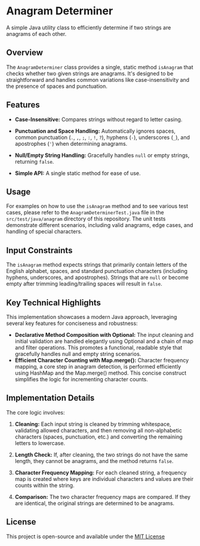 # Anagram Determiner

A simple Java utility class to efficiently determine if two strings are anagrams of each other.

## Overview

The `AnagramDeterminer` class provides a single, static method `isAnagram` that checks whether two given strings are anagrams. It's designed to be straightforward and handles common variations like case-insensitivity and the presence of spaces and punctuation.

## Features

* **Case-Insensitive:** Compares strings without regard to letter casing.

* **Punctuation and Space Handling:** Automatically ignores spaces, common punctuation (`.`, `,`, `;`, `:`, `!`, `?`), hyphens (`-`), underscores (`_`), and apostrophes (`'`) when determining anagrams.

* **Null/Empty String Handling:** Gracefully handles `null` or empty strings, returning `false`.

* **Simple API:** A single static method for ease of use.

## Usage

For examples on how to use the `isAnagram` method and to see various test cases, please refer to the `AnagramDeterminerTest.java` file in the `src/test/java/anagram` directory of this repository. The unit tests demonstrate different scenarios, including valid anagrams, edge cases, and handling of special characters.

## Input Constraints

The `isAnagram` method expects strings that primarily contain letters of the English alphabet, spaces, and standard punctuation characters (including hyphens, underscores, and apostrophes). Strings that are `null` or become empty after trimming leading/trailing spaces will result in `false`.

## Key Technical Highlights

This implementation showcases a modern Java approach, leveraging several key features for conciseness and robustness:

* **Declarative Method Composition with Optional:** The input cleaning and initial validation are handled elegantly using Optional and a chain of map and filter operations. This promotes a functional, readable style that gracefully handles null and empty string scenarios.
* **Efficient Character Counting with Map.merge():** Character frequency mapping, a core step in anagram detection, is performed efficiently using HashMap and the Map.merge() method. This concise construct simplifies the logic for incrementing character counts.

## Implementation Details

The core logic involves:

1. **Cleaning:** Each input string is cleaned by trimming whitespace, validating allowed characters, and then removing all non-alphabetic characters (spaces, punctuation, etc.) and converting the remaining letters to lowercase.

2. **Length Check:** If, after cleaning, the two strings do not have the same length, they cannot be anagrams, and the method returns `false`.

3. **Character Frequency Mapping:** For each cleaned string, a frequency map is created where keys are individual characters and values are their counts within the string.

4. **Comparison:** The two character frequency maps are compared. If they are identical, the original strings are determined to be anagrams.

## License

This project is open-source and available under the [MIT License](https://www.google.com/search?q=LICENSE)
